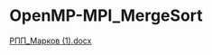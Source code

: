 # OpenMP-MPI_MergeSort
[РПП_Марков (1).docx](https://github.com/user-attachments/files/20366115/_.1.docx)
